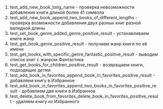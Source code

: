 1. test_add_new_book_long_name - проверка невозможности добавления книги длиной более 41 символа
2. test_add_new_book_append_two_books_of_different_lengths - проверка возможности добавления двух разных книг разной валидной длины
3. test_set_book_genre_added_genre_positive_result - устанавливаем книге жанр
4. test_get_book_genre_positive_result - получаем жанр книги по её имени
5. test_get_books_with_specific_genre_fantastic_positive_result - выводим список книг с жанром Фантастика
6. test_get_books_for_children_positive_result - возвращаем книги, подходящие детям
7. test_add_book_in_favorites_append_book_in_favorites_positive_result - добавляем книгу в Избранное
8. test_add_book_in_favorites_append_two_books_in_favorites_positive_result - добавляем две книги в Избранное
9. test_delete_book_from_favorites_delete_book_in_favorites_positive_result - удаляем книгу из Избранного